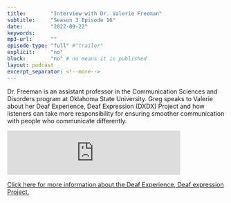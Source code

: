 ```yaml
---
title:        "Interview with Dr. Valerie Freeman"
subtitle:     "Season 3 Episode 16"
date:         "2022-09-22"
keywords:
mp3-url:      ""
episode-type: "full" #"trailer"
explicit:     "no"
block:        "no" # no means it is published
layout: podcast
excerpt_separator: <!--more-->
---
```

Dr. Freeman is an assistant professor in the Communication Sciences and Disorders program at Oklahoma State University. Greg speaks to Valerie about her Deaf Experience, Deaf Expression (DXDX) Project and how listeners can take more responsibility for ensuring smoother communication with people who  communicate differently.

<iframe src="https://anchor.fm/somestutterluh/embed/episodes/Interview-with-Dr--Valerie-Freeman-e1o9fct" height="102px" width="400px" frameborder="0" scrolling="no"></iframe>

[Click here for more information about the Deaf Experience, Deaf expression Project.](https://dxdx.okstate.edu)
